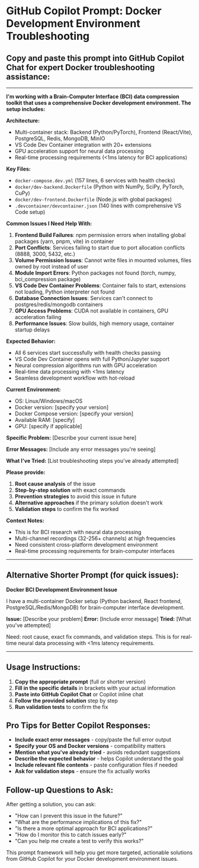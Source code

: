 # GitHub Copilot Prompt: Docker Development Environment Troubleshooting

## Copy and paste this prompt into GitHub Copilot Chat for expert Docker troubleshooting assistance:

---

**I'm working with a Brain-Computer Interface (BCI) data compression toolkit that uses a comprehensive Docker development environment. The setup includes:**

**Architecture:**
- Multi-container stack: Backend (Python/PyTorch), Frontend (React/Vite), PostgreSQL, Redis, MongoDB, MinIO
- VS Code Dev Container integration with 20+ extensions
- GPU acceleration support for neural data processing
- Real-time processing requirements (<1ms latency for BCI applications)

**Key Files:**
- `docker-compose.dev.yml` (157 lines, 6 services with health checks)
- `docker/dev-backend.Dockerfile` (Python with NumPy, SciPy, PyTorch, CuPy)
- `docker/dev-frontend.Dockerfile` (Node.js with global packages)
- `.devcontainer/devcontainer.json` (140 lines with comprehensive VS Code setup)

**Common Issues I Need Help With:**

1. **Frontend Build Failures**: npm permission errors when installing global packages (yarn, pnpm, vite) in container
2. **Port Conflicts**: Services failing to start due to port allocation conflicts (8888, 3000, 5432, etc.)
3. **Volume Permission Issues**: Cannot write files in mounted volumes, files owned by root instead of user
4. **Module Import Errors**: Python packages not found (torch, numpy, bci_compression package)
5. **VS Code Dev Container Problems**: Container fails to start, extensions not loading, Python interpreter not found
6. **Database Connection Issues**: Services can't connect to postgres/redis/mongodb containers
7. **GPU Access Problems**: CUDA not available in containers, GPU acceleration failing
8. **Performance Issues**: Slow builds, high memory usage, container startup delays

**Expected Behavior:**
- All 6 services start successfully with health checks passing
- VS Code Dev Container opens with full Python/Jupyter support
- Neural compression algorithms run with GPU acceleration
- Real-time data processing with <1ms latency
- Seamless development workflow with hot-reload

**Current Environment:**
- OS: Linux/Windows/macOS
- Docker version: [specify your version]
- Docker Compose version: [specify your version]
- Available RAM: [specify]
- GPU: [specify if applicable]

**Specific Problem:** [Describe your current issue here]

**Error Messages:** [Include any error messages you're seeing]

**What I've Tried:** [List troubleshooting steps you've already attempted]

**Please provide:**
1. **Root cause analysis** of the issue
2. **Step-by-step solution** with exact commands
3. **Prevention strategies** to avoid this issue in future
4. **Alternative approaches** if the primary solution doesn't work
5. **Validation steps** to confirm the fix worked

**Context Notes:**
- This is for BCI research with neural data processing
- Multi-channel recordings (32-256+ channels) at high frequencies
- Need consistent cross-platform development environment
- Real-time processing requirements for brain-computer interfaces

---

## Alternative Shorter Prompt (for quick issues):

**Docker BCI Development Environment Issue**

I have a multi-container Docker setup (Python backend, React frontend, PostgreSQL/Redis/MongoDB) for brain-computer interface development.

**Issue:** [Describe your problem]
**Error:** [Include error message]
**Tried:** [What you've attempted]

Need: root cause, exact fix commands, and validation steps. This is for real-time neural data processing with <1ms latency requirements.

---

## Usage Instructions:

1. **Copy the appropriate prompt** (full or shorter version)
2. **Fill in the specific details** in brackets with your actual information
3. **Paste into GitHub Copilot Chat** or Copilot inline chat
4. **Follow the provided solution** step by step
5. **Run validation tests** to confirm the fix

## Pro Tips for Better Copilot Responses:

- **Include exact error messages** - copy/paste the full error output
- **Specify your OS and Docker versions** - compatibility matters
- **Mention what you've already tried** - avoids redundant suggestions
- **Describe the expected behavior** - helps Copilot understand the goal
- **Include relevant file contents** - paste configuration files if needed
- **Ask for validation steps** - ensure the fix actually works

## Follow-up Questions to Ask:

After getting a solution, you can ask:
- "How can I prevent this issue in the future?"
- "What are the performance implications of this fix?"
- "Is there a more optimal approach for BCI applications?"
- "How do I monitor this to catch issues early?"
- "Can you help me create a test to verify this works?"

This prompt framework will help you get more targeted, actionable solutions from GitHub Copilot for your Docker development environment issues.
